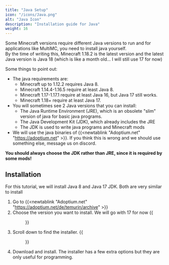 ```yaml
---
title: "Java Setup"
icon: "/icons/Java.png"
alt: "Java Icon"
description: "Installation guide for Java"
weight: 16
---
```

Some Minecraft versions require different Java versions to run and for applications like MultiMC, you need to install java yourself.  
By the time of writing this, Minecraft 1.18.2 is the latest version and the latest Java version is Java 18 (which is like a month old... I will still use 17 for now)
  
Some things to point out:
* The java requirements are:
  * Minecraft up to 1.12.2 requires Java 8.  
  * Minecraft 1.14.4-1.16.5 require at least Java 8.
  * Minecraft 1.17-1.17.1 require at least Java 16, but Java 17 still works.
  * Minecraft 1.18+ require at least Java 17.
* You will sometimes see 2 Java versions that you can install:
  * The Java Runtime Environment (JRE), which is an obsolete "slim" version of java for basic java programs.
  * The Java Development Kit (JDK), which already includes the JRE
  * The JDK is used to write java programs and Minecraft mods
* We will use the java binaries of {{<newtablink "Adoptium.net" "https://adoptium.net" >}}. If you think this is wrong and we should use something else, message us on discord.

**You should always choose the JDK rather than JRE, since it is required by some mods!**

## Installation
For this tutorial, we will install Java 8 and Java 17 JDK. Both are very similar to install

1. Go to {{<newtablink "Adoptium.net" "https://adoptium.net/de/temurin/archive" >}}
2. Choose the version you want to install. We will go with 17 for now
{{<figure class="screenshot" src="chrome_UXmlSQbVyQ.png">}}
3. Scroll down to find the installer.
{{<figure class="screenshot" src="chrome_WtSPMBV6XW.png">}}
4. Download and install. The installer has a few extra options but they are only useful for programming.